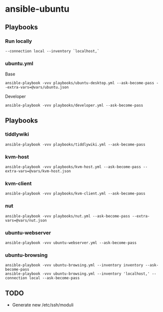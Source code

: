# ansible-ubuntu

## Playbooks

### Run locally

```
--connection local --inventory `localhost,`
```

### ubuntu.yml

Base
```
ansible-playbook -vvv playbooks/ubuntu-desktop.yml --ask-become-pass --extra-vars=@vars/ubuntu.json
```

Developer
```
ansible-playbook -vvv playbooks/developer.yml --ask-become-pass
```

## Playbooks

### tiddlywiki
```
ansible-playbook -vvv playbooks/tiddlywiki.yml --ask-become-pass
```

### kvm-host
```
ansible-playbook -vvv playbooks/kvm-host.yml --ask-become-pass --extra-vars=@vars/kvm-host.json
```

### kvm-client
```
ansible-playbook -vvv playbooks/kvm-client.yml --ask-become-pass
```

### nut
```
ansible-playbook -vvv playbooks/nut.yml --ask-become-pass --extra-vars=@vars/nut.json
```

### ubuntu-webserver
```
ansible-playbook -vvv ubuntu-webserver.yml --ask-become-pass
```

### ubuntu-browsing

```
ansible-playbook -vvv ubuntu-browsing.yml --inventory inventory --ask-become-pass
ansible-playbook -vvv ubuntu-browsing.yml --inventory 'localhost,' --connection local --ask-become-pass
```

## TODO
 - Generate new /etc/ssh/moduli
